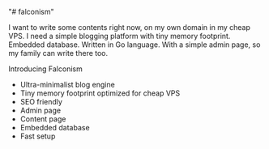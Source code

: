 "# falconism" 

I want to write some contents right now, on my own domain in my cheap VPS.
I need a simple blogging platform with tiny memory footprint.
Embedded database.
Written in Go language.
With a simple admin page, so my family can write there too.

Introducing Falconism

- Ultra-minimalist blog engine
- Tiny memory footprint optimized for cheap VPS
- SEO friendly
- Admin page
- Content page
- Embedded database
- Fast setup
